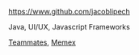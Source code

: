 
<!-- Give link to your github home page -->
<span id="github">https://www.github.com/jacoblipech</span>

<!-- Give up to 3 expertise areas that you claim credit for -->
<span id="areas">Java, UI/UX, Javascript Frameworks</span>

<!-- Give your internal and external projects related to the module -->
<span id="projects">[Teammates](https://github.com/TEAMMATES/teammates), [Memex](https://github.com/WorldBrain/Memex)</span>